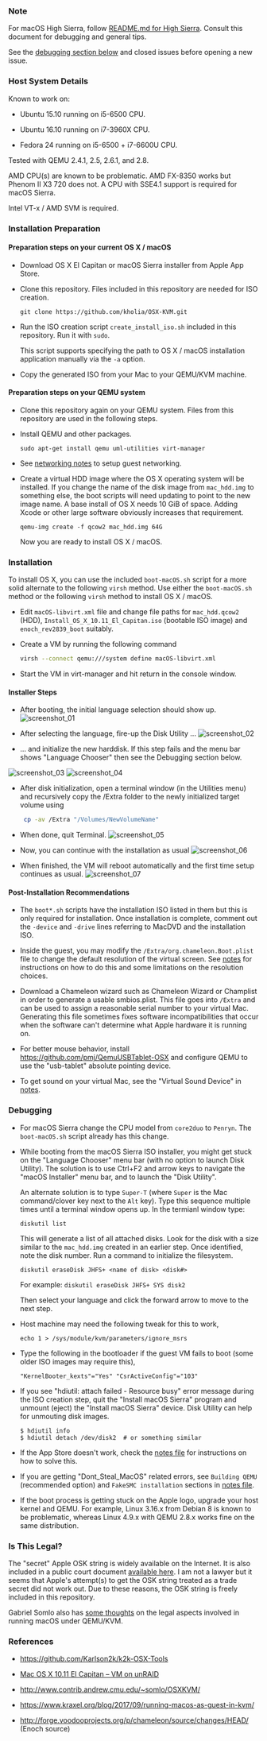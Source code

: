 ### Note

For macOS High Sierra, follow [README.md for High Sierra](HighSierra/README.md).
Consult this document for debugging and general tips.

See the [debugging section below](https://github.com/kholia/OSX-KVM#debugging)
and closed issues before opening a new issue.

### Host System Details

Known to work on:

* Ubuntu 15.10 running on i5-6500 CPU.

* Ubuntu 16.10 running on i7-3960X CPU.

* Fedora 24 running on i5-6500 + i7-6600U CPU.

Tested with QEMU 2.4.1, 2.5, 2.6.1, and 2.8.

AMD CPU(s) are known to be problematic. AMD FX-8350 works but Phenom II X3 720
does not. A CPU with SSE4.1 support is required for macOS Sierra.

Intel VT-x / AMD SVM is required.

### Installation Preparation

#### Preparation steps on your current OS X / macOS

* Download OS X El Capitan or macOS Sierra installer from Apple App Store.

* Clone this repository. Files included in this repository are needed for ISO
  creation.

  ```
  git clone https://github.com/kholia/OSX-KVM.git
  ```

* Run the ISO creation script `create_install_iso.sh` included in this
  repository. Run it with `sudo`.

  This script supports specifying the path to OS X / macOS installation
  application manually via the `-a` option.

* Copy the generated ISO from your Mac to your QEMU/KVM machine.

#### Preparation steps on your QEMU system

* Clone this repository again on your QEMU system. Files from this repository are used in the following steps.

* Install QEMU and other packages.

  ```
  sudo apt-get install qemu uml-utilities virt-manager
  ```

* See [networking notes](networking-qemu-kvm-howto.txt) to setup guest networking.

* Create a virtual HDD image where the OS X operating system will be installed.
  If you change the name of the disk image from `mac_hdd.img` to something
  else, the boot scripts will need updating to point to the new image name. A
  base install of OS X needs 10 GiB of space. Adding Xcode or other large
  software obviously increases that requirement.

  ```
  qemu-img create -f qcow2 mac_hdd.img 64G
  ```

  Now you are ready to install OS X / macOS.

### Installation

To install OS X, you can use the included `boot-macOS.sh` script for a more
solid alternate to the following `virsh` method. Use either the `boot-macOS.sh`
method or the following `virsh` method to install OS X / macOS.

* Edit `macOS-libvirt.xml` file and change file paths for `mac_hdd.qcow2` (HDD), `Install_OS_X_10.11_El_Capitan.iso` (bootable ISO image) and `enoch_rev2839_boot` suitably.

* Create a VM by running the following command
  ```bash
  virsh --connect qemu:///system define macOS-libvirt.xml

  ```

* Start the VM in virt-manager and hit return in the console window.

#### Installer Steps

* After booting, the initial language selection should show up.
![screenshot_01](https://cloud.githubusercontent.com/assets/731252/17645877/5136b1ac-61b2-11e6-8d90-29f5cc11ae01.png)

* After selecting the language, fire-up the Disk Utility ...
![screenshot_02](https://cloud.githubusercontent.com/assets/731252/17645881/513b6918-61b2-11e6-91f2-026d953cbe0b.png)

* ... and initialize the new harddisk. If this step fails and the menu bar
  shows "Language Chooser" then see the Debugging section below.

![screenshot_03](https://cloud.githubusercontent.com/assets/731252/17645878/51373d48-61b2-11e6-8740-69c86bf92d31.png)
![screenshot_04](https://cloud.githubusercontent.com/assets/731252/17645879/513ae704-61b2-11e6-9a54-109c37132783.png)

* After disk initialization, open a terminal window (in the Utilities menu) and recursively copy the /Extra folder
  to the newly initialized target volume using
  ```bash
   cp -av /Extra "/Volumes/NewVolumeName"
  ```
* When done, quit Terminal.
![screenshot_05](https://cloud.githubusercontent.com/assets/731252/17645876/5136ad6a-61b2-11e6-84cd-cb7851119292.png)

* Now, you can continue with the installation as usual
![screenshot_06](https://cloud.githubusercontent.com/assets/731252/17645880/513b2c3c-61b2-11e6-889c-3e4f5a0612ca.png)

* When finished, the VM will reboot automatically and the first time setup continues as usual.
![screenshot_07](https://cloud.githubusercontent.com/assets/731252/17645882/51517a50-61b2-11e6-8bb5-70c810d80b2b.png)

#### Post-Installation Recommendations
* The `boot*.sh` scripts have the installation ISO listed in them but this is
  only required for installation. Once installation is complete, comment out
  the `-device` and `-drive` lines referring to MacDVD and the installation ISO.

* Inside the guest, you may modify the `/Extra/org.chameleon.Boot.plist` file
  to change the default resolution of the virtual screen. See [notes](notes.md)
  for instructions on how to do this and some limitations on the resolution
  choices.

* Download a Chameleon wizard such as Chameleon Wizard or Champlist in order to
  generate a usable smbios.plist. This file goes into `/Extra` and can be used
  to assign a reasonable serial number to your virtual Mac. Generating this file
  sometimes fixes software incompatibilities that occur when the software can't
  determine what Apple hardware it is running on.

* For better mouse behavior, install https://github.com/pmj/QemuUSBTablet-OSX and
  configure QEMU to use the "usb-tablet" absolute pointing device.

* To get sound on your virtual Mac, see the "Virtual Sound Device" in [notes](notes.md).

### Debugging

* For macOS Sierra change the CPU model from `core2duo` to `Penryn`. The
  `boot-macOS.sh` script already has this change.

* While booting from the macOS Sierra ISO installer, you might get stuck on the
  "Language Chooser" menu bar (with no option to launch Disk Utility). The
  solution is to use Ctrl+F2 and arrow keys to navigate the "macOS Installer"
  menu bar, and to launch the "Disk Utility".

  An alternate solution is to type `Super-T` (where `Super` is the Mac
  command/clover key next to the `Alt` key). Type this sequence multiple times
  until a terminal window opens up. In the termianl window type:

  ```
  diskutil list
  ```

  This will generate a list of all attached disks. Look for the disk with a
  size similar to the `mac_hdd.img` created in an earlier step. Once identified,
  note the disk number. Run a command to initialize the filesystem.

  ```
  diskutil eraseDisk JHFS+ <name of disk> <disk#>
  ```

  For example: `diskutil eraseDisk JHFS+ SYS disk2`

  Then select your language and click the forward arrow to move to the next step.

* Host machine may need the following tweak for this to work,

  ```
  echo 1 > /sys/module/kvm/parameters/ignore_msrs
  ```

* Type the following in the bootloader if the guest VM fails to boot (some
  older ISO images may require this),

  ```
  "KernelBooter_kexts"="Yes" "CsrActiveConfig"="103"
  ```

* If you see "hdiutil: attach failed - Resource busy" error message during the
  ISO creation step, quit the "Install macOS Sierra" program and unmount
  (eject) the "Install macOS Sierra" device. Disk Utility can help for
  unmouting disk images.

  ```
  $ hdiutil info
  $ hdiutil detach /dev/disk2  # or something similar
  ```

* If the App Store doesn't work, check the [notes file](notes.md) for instructions on how to solve this.

* If you are getting "Dont_Steal_MacOS" related errors, see `Building QEMU` (recommended option) and
  `FakeSMC installation` sections in [notes file](notes.md).

* If the boot process is getting stuck on the Apple logo, upgrade your host
  kernel and QEMU. For example, Linux 3.16.x from Debian 8 is known to be
  problematic, whereas Linux 4.9.x with QEMU 2.8.x works fine on the same
  distribution.

### Is This Legal?

The "secret" Apple OSK string is widely available on the Internet. It is also included in a public court document [available here](http://www.rcfp.org/sites/default/files/docs/20120105_202426_apple_sealing.pdf). I am not a lawyer but it seems that Apple's attempt(s) to get the OSK string treated as a trade secret did not work out. Due to these reasons, the OSK string is freely included in this repository.

Gabriel Somlo also has [some thoughts](https://www.contrib.andrew.cmu.edu/~somlo/OSXKVM/) on the legal aspects involved in running macOS under QEMU/KVM.

### References

* https://github.com/Karlson2k/k2k-OSX-Tools

* [Mac OS X 10.11 El Capitan – VM on unRAID](https://macosxvirtualmachinekvm.wordpress.com/guide-mac-os-x-10-11-el-capitan-vm-on-unraid/)

* http://www.contrib.andrew.cmu.edu/~somlo/OSXKVM/

* https://www.kraxel.org/blog/2017/09/running-macos-as-guest-in-kvm/

* http://forge.voodooprojects.org/p/chameleon/source/changes/HEAD/ (Enoch source)
